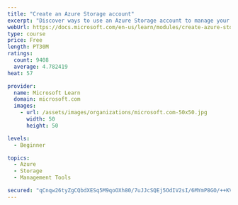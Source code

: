 ```yaml
---
title: "Create an Azure Storage account"
excerpt: "Discover ways to use an Azure Storage account to manage your data for billing, access, and storage location of your blobs, files, queues, and tables."
webUrl: https://docs.microsoft.com/en-us/learn/modules/create-azure-storage-account/
type: course
price: Free
length: PT30M
ratings:
  count: 9408
  average: 4.782419
heat: 57

provider:
  name: Microsoft Learn
  domain: microsoft.com
  images:
    - url: /assets/images/organizations/microsoft.com-50x50.jpg
      width: 50
      height: 50

levels:
  - Beginner

topics:
  - Azure
  - Storage
  - Management Tools

secured: "qCnqw26tyZgCQbdXESq5M9qoOXh80/7uJJcSQEj5OdIV2sI/6MYmP8GO/++KVisWEIUONKUMUN9BUWHeSeBTc8cP647NsuPSkJ+Xj5FuBfzN6eTestzgRqJA/MLiSewuWCnvqaIj7/Y8zws3XMmKFNPXYID6URC5IxlLOE6FjlpGxu9ZFULpz9Hx45jaidBMDcgWIPbUEmBWtwUmG1qfFE0c3FIfY2G1jKf13MG7f0DxkwPDtxK9c58j/XHs9xeBREdA/2nZhYfN/DRFCaEnKrL0GJS+ax+LPoceV5YlIQeMRr8QNfSuNp25BTniQW9cvsfAYJoe1QA9NHzEsq7s2tCnrTwxbe+/JTVZPInotTFkKAPJrDYhMQjDckV5CYTUnCuRAuGQSVywdugjnJ8tAMbIbKdjGr6KFzhVZOVDfow=;RYv4qq/ZB4toZgQQyxXOaw=="
---
```


